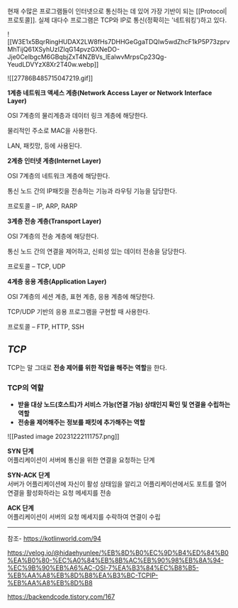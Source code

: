 현재 수많은 프로그램들이 인터넷으로 통신하는 데 있어 가장 기반이 되는 [[Protocol|프로토콜]]. 실제 대다수 프로그램은 TCP와 IP로 통신(정확히는 '네트워킹')하고 있다.


![[W3E1x5BqrRingHUDAX2LW8fHs7DHHGeGgaTDQIw5wdZhcF1kP5P73zprvMhTijQ61XSyhUzIZIqG14pvzGXNeDO-Jje0CeIbgcM6GBqbjZxT4NZBVs_lEalwvMrpsCp23Qg-YeudLDVYzX8Xr2T40w.webp]]



![[27786B485715047219.gif]]


**1계층 네트워크 액세스 계층(Network Access Layer or Network Interface Layer)**

OSI 7계층의 물리계층과 데이터 링크 계층에 해당한다.

물리적인 주소로 MAC을 사용한다.

LAN, 패킷망, 등에 사용된다.


**2계층 인터넷 계층(Internet Layer)**

OSI 7계층의 네트워크 계층에 해당한다. 

통신 노드 간의 IP패킷을 전송하는 기능과 라우팅 기능을 담당한다.

프로토콜 – IP, ARP, RARP

**3계층 전송 계층(Transport Layer)**

OSI 7계층의 전송 계층에 해당한다.

통신 노드 간의 연결을 제어하고, 신뢰성 있는 데이터 전송을 담당한다.

프로토콜 – TCP, UDP

**4계층 응용 계층(Application Layer)**

OSI 7계층의 세션 계층, 표현 계층, 응용 계층에 해당한다.

TCP/UDP 기반의 응용 프로그램을 구현할 때 사용한다.

프로토콜 – FTP, HTTP, SSH


## *TCP*

TCP는 말 그대로 **전송 제어를 위한 작업을 해주는 역할**을 한다.


### TCP의 역할
- **받을 대상 노드(호스트)가 서비스 가능(연결 가능) 상태인지 확인 및 연결을 수립하는 역할**
- **전송을 제어해주는 정보를 패킷에 추가해주는 역할**

![[Pasted image 20231222111757.png]]

**SYN 단계**  
어플리케이션이 서버에 통신을 위한 연결을 요청하는 단계  
  
**SYN-ACK 단계**  
서버가 어플리케이션에 자신이 활성 상태임을 알리고 어플리케이션에서도 포트를 열어 연결을 활성화하라는 요청 메세지를 전송  
  
**ACK 단계**  
어플리케이션이 서버의 요청 메세지를 수락하여 연결이 수립







---
참조- https://kotlinworld.com/94

https://velog.io/@hidaehyunlee/%EB%8D%B0%EC%9D%B4%ED%84%B0%EA%B0%80-%EC%A0%84%EB%8B%AC%EB%90%98%EB%8A%94-%EC%9B%90%EB%A6%AC-OSI-7%EA%B3%84%EC%B8%B5-%EB%AA%A8%EB%8D%B8%EA%B3%BC-TCPIP-%EB%AA%A8%EB%8D%B8


https://backendcode.tistory.com/167